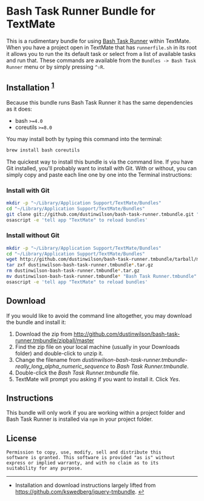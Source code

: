 [a]: https://github.com/stylemistake/bash-task-runner
[b]: https://github.com/kswedberg/jquery-tmbundle

# Bash Task Runner Bundle for TextMate #

This is a rudimentary bundle for using [Bash Task Runner][a] within TextMate. When you have a project open in TextMate that has `runnerfile.sh` in its root it allows you to run the its default task or select from a list of available tasks and run that. These commands are available from the `Bundles -> Bash Task Runner` menu or by simply pressing `^⇧R`.

## Installation <sup id="a1">[1](#f1)</sup> ##

Because this bundle runs Bash Task Runner it has the same dependencies as it does:

* bash `>=4.0`
* coreutils `>=8.0`

You may install both by typing this command into the terminal:

```bash
brew install bash coreutils
```

The quickest way to install this bundle is via the command line. If you have Git installed, you'll probably want to install with Git. With or without, you can simply copy and paste each line one by one into the Terminal instructions:

### Install with Git ###

```bash
mkdir -p "~/Library/Application Support/TextMate/Bundles"
cd "~/Library/Application Support/TextMate/Bundles"
git clone git://github.com/dustinwilson/bash-task-runner.tmbundle.git "Bash Task Runner.tmbundle"
osascript -e 'tell app "TextMate" to reload bundles'
```

### Install without Git ###

```bash
mkdir -p "~/Library/Application Support/TextMate/Bundles"
cd "~/Library/Application Support/TextMate/Bundles"
wget http://github.com/dustinwilson/bash-task-runner.tmbundle/tarball/master
tar zxf dustinwilson-bash-task-runner.tmbundle*.tar.gz
rm dustinwilson-bash-task-runner.tmbundle*.tar.gz
mv dustinwilson-bash-task-runner.tmbundle* "Bash Task Runner.tmbundle"
osascript -e 'tell app "TextMate" to reload bundles'
```

## Download ##

If you would like to avoid the command line altogether, you may download the bundle and install it:

1. Download the zip from http://github.com/dustinwilson/bash-task-runner.tmbundle/zipball/master
2. Find the zip file on your local machine (usually in your Downloads folder) and double-click to unzip it.
3. Change the filename from _dustinwilson-bash-task-runner.tmbundle-really\_long\_alpha\_numeric\_sequence_ to _Bash Task Runner.tmbundle_.
4. Double-click the _Bash Task Runner.tmbundle_ file.
5. TextMate will prompt you asking if you want to install it. Click _Yes_.

## Instructions ##

This bundle will only work if you are working within a project folder and Bash Task Runner is installed via `npm` in your project folder.

## License ##

```
Permission to copy, use, modify, sell and distribute this
software is granted. This software is provided "as is" without
express or implied warranty, and with no claim as to its
suitability for any purpose.
```

***

<ul>
 <li id="f1">Installation and download instructions largely lifted from <a href="https://github.com/kswedberg/jquery-tmbundle">https://github.com/kswedberg/jquery-tmbundle</a>. <a href="#a1">&#8617;&#xFE0E;</a></li>
</ul>
